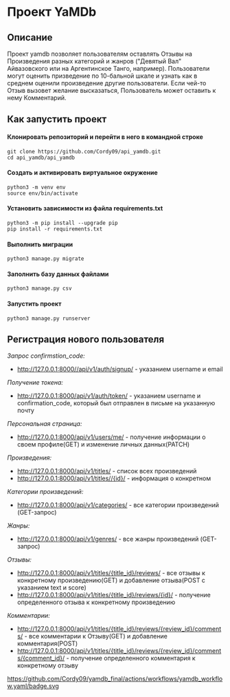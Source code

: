 # Проект YaMDb

## Описание

Проект yamdb позволяет пользователям оставлять Отзывы на Произведения разных категорий и жанров ("Девятый Вал" Айвазовского или на Аргентинское Танго, например). Пользователи могут оценить призведение по 10-бальной шкале и узнать как в среднем оценили произведение другие пользователи. Если чей-то Отзыв вызовет желание высказаться, Пользователь может оставить к нему Комментарий.


## Как запустить проект

#### Клонировать репозиторий и перейти в него в командной строке

```shell
git clone https://github.com/Cordy09/api_yamdb.git
cd api_yamdb/api_yamdb
```

#### Cоздать и активировать виртуальное окружение

```shell
python3 -m venv env
source env/bin/activate
```

#### Установить зависимости из файла requirements.txt

```shell
python3 -m pip install --upgrade pip
pip install -r requirements.txt
```

#### Выполнить миграции

```shell
python3 manage.py migrate
```

#### Заполнить базу данных файлами

```shell
python3 manage.py csv
```

#### Запустить проект

```shell
python3 manage.py runserver
```

## Регистрация нового пользователя

*Запрос confirmstion_code:*

* http://127.0.0.1:8000//api/v1/auth/signup/ - указанием username и email

*Получение токена:*

* http://127.0.0.1:8000/api/v1/auth/token/ - указанием username и confirmation_code, который был отправлен в письме на указанную почту

*Персональная страница:*

* http://127.0.0.1:8000/api/v1/users/me/ - получение информации о своем профиле(GET) и изменение личных данных(PATCH)

*Произведения:*

* http://127.0.0.1:8000/api/v1/titles/ - список всех произведений
* http://127.0.0.1:8000/api/v1/titles//{id}/ - информация о конкретном

*Категории произведений:*

* http://127.0.0.1:8000/api/v1/categories/ - все категории произведений (GET-запрос)

*Жанры:*

* http://127.0.0.1:8000/api/v1/genres/ - все жанры произведений (GET-запрос)

*Отзывы:*

* http://127.0.0.1:8000/api/v1/titles/{title_id}/reviews/ - все отзывы к конкретному произведению(GET) и добавление отзыва(POST с указанием  text и score)
* http://127.0.0.1:8000/api/v1/titles/{title_id}/reviews/{id}/ - получение определенного отзыва к конкретному произведению

*Комментарии:*

* http://127.0.0.1:8000/api/v1/titles/{title_id}/reviews/{review_id}/comments/ - все комментарии к Отзыву(GET) и добавление комментария(POST)
* http://127.0.0.1:8000/api/v1/titles/{title_id}/reviews/{review_id}/comments/{comment_id}/ - получение определенного комментария к конкретному отзыву

https://github.com/Cordy09/yamdb_final/actions/workflows/yamdb_workflow.yaml/badge.svg